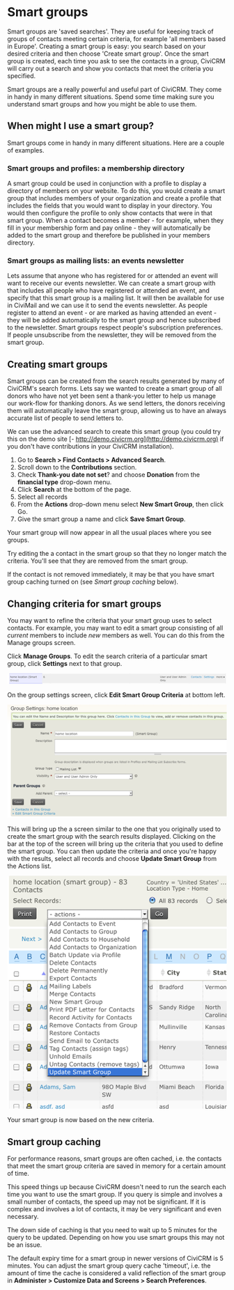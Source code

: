 Smart groups
============

Smart groups are 'saved searches'. They are useful for keeping track of
groups of contacts meeting certain criteria, for example 'all members
based in Europe'. Creating a smart group is easy: you search based on
your desired criteria and then choose 'Create smart group'. Once the
smart group is created, each time you ask to see the contacts in a
group, CiviCRM will carry out a search and show you contacts that meet
the criteria you specified.

Smart groups are a really powerful and useful part of CiviCRM. They
come in handy in many different situations. Spend some time making sure
you understand smart groups and how you might be able to use them.

When might I use a smart group?
-------------------------------

Smart groups come in handy in many different situations. Here are a
couple of examples.

### Smart groups and profiles: a membership directory 

A smart group could be used in conjunction with a profile to display a
directory of members on your website. To do this, you would create a
smart group that includes members of your organization and create a
profile that includes the fields that you would want to display in your
directory. You would then configure the profile to only show contacts
that were in that smart group. When a contact becomes a member - for
example, when they fill in your membership form and pay online - they
will automatically be added to the smart group and therefore be
published in your members directory.

### Smart groups as mailing lists: an events newsletter 

Lets assume that anyone who has registered for or attended an event will
want to receive our events newsletter. We can create a smart group with
that includes all people who have registered or attended an event, and
specify that this smart group is a mailing list. It will then be
available for use in CiviMail and we can use it to send the events
newsletter. As people register to attend an event - or are marked as
having attended an event - they will be added automatically to the smart
group and hence subscribed to the newsletter. Smart groups respect
people's subscription preferences. If people unsubscribe from the
newsletter, they will be removed from the smart group. 

Creating smart groups
---------------------

Smart groups can be created from the search results generated by many of
CiviCRM's search forms. Lets say we wanted to create a smart group of
all donors who have not yet been sent a thank-you letter to help us
manage our work-flow for thanking donors. As we send letters, the donors
receiving them will automatically leave the smart group, allowing us to
have an always accurate list of people to send letters to.

We can use the advanced search to create this smart group (you could try
this on the demo site [-
http://demo.civicrm.org](http://demo.civicrm.org) if you don't have
contributions in your CiviCRM installation).

1.  Go to **Search > Find Contacts > Advanced Search**.
2.  Scroll down to the **Contributions** section.
3.  Check **Thank-you date not set**? and choose **Donation** from the
    **financial type** drop-down menu.
4.  Click **Search** at the bottom of the page.
5.  Select all records
6.  From the **Actions** drop-down menu select **New Smart Group**, then
    click Go.
7.  Give the smart group a name and click **Save Smart Group**.

Your smart group will now appear in all the usual places where you see
groups.

Try editing the a contact in the smart group so that they no longer
match the criteria. You'll see that they are removed from the smart
group.

If the contact is not removed immediately, it may be that you have smart
group caching turned on (see *Smart group caching* below).

Changing criteria for smart groups
----------------------------------

You may want to refine the criteria that your smart group uses to select
contacts. For example, you may want to edit a smart group consisting of
all *current* members to include *new* members as well. You can do this
from the Manage groups screen.

Click **Manage Groups**. To edit the search criteria of a particular
smart group, click **Settings** next to that group.


![](/images/Groups&tags_updatecriteria_1.png)

On the group settings screen, click **Edit Smart Group Criteria** at
bottom left.

 ![](/images/Groups&tags_edit%20Smart%20Group%20criteria.png)

This will bring up the a screen similar to the one that you originally
used to create the smart group with the search results displayed.
Clicking on the bar at the top of the screen will bring up the criteria
that you used to define the smart group. You can then update the
criteria and once you're happy with the results, select all records and
choose **Update Smart Group** from the Actions list.

![](/images/Groups&tags_actions%20Update.png) 

Your smart group is now based on the new criteria.

Smart group caching
-------------------

For performance reasons, smart groups are often cached, i.e. the
contacts that meet the smart group criteria are saved in memory for a
certain amount of time.

This speed things up because CiviCRM doesn't need to run the search each
time you want to use the smart group. If you query is simple and
involves a small number of contacts, the speed up may not be
significant. If it is complex and involves a lot of contacts, it may be
very significant and even necessary. 

The down side of caching is that you need to wait up to 5 minutes for
the query to be updated. Depending on how you use smart groups this may
not be an issue.

The default expiry time for a smart group in newer versions of CiviCRM
is 5 minutes. You can adjust the smart group query cache 'timeout', i.e.
the amount of time the cache is considered a valid reflection of the
smart group in **Administer > Customize Data and Screens > Search
Preferences**.


